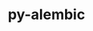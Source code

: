 ---
title: "py-alembic"
layout: cache
categories: [package, develop]
meta: {"compilers": ["none"], "num_specs": 17, "num_specs_by_stack": {"e4s": 8, "e4s-neoverse-v2": 9, "root": 17}, "oss": ["ubuntu22.04"], "platforms": ["linux"], "stacks": ["e4s", "e4s-neoverse-v2", "root"], "targets": ["neoverse_v2", "x86_64_v3"], "versions": ["1.5.5"]}
spec_details: [{"compiler": "none", "hash": "5oaiyux2yulvi5x2x3ru6h2bql6gvnre", "os": "ubuntu22.04", "platform": "linux", "size": "-", "stacks": ["e4s", "root"], "target": "x86_64_v3", "variants": ["build_system=python_pip"], "versions": ["1.5.5"]}, {"compiler": "none", "hash": "5whny77oyqinmhphcjtqwoekylumvjiw", "os": "ubuntu22.04", "platform": "linux", "size": "-", "stacks": ["e4s-neoverse-v2", "root"], "target": "neoverse_v2", "variants": ["build_system=python_pip"], "versions": ["1.5.5"]}, {"compiler": "none", "hash": "6wqefrahcr2steaewnwn7zjftrlynytn", "os": "ubuntu22.04", "platform": "linux", "size": "-", "stacks": ["e4s-neoverse-v2", "root"], "target": "neoverse_v2", "variants": ["build_system=python_pip"], "versions": ["1.5.5"]}, {"compiler": "none", "hash": "cc7pqymis2rmue22g337qegtmqzvietr", "os": "ubuntu22.04", "platform": "linux", "size": "-", "stacks": ["e4s-neoverse-v2", "root"], "target": "neoverse_v2", "variants": ["build_system=python_pip"], "versions": ["1.5.5"]}, {"compiler": "none", "hash": "folpdwg6mge246e5gytxiflz7izbpqtp", "os": "ubuntu22.04", "platform": "linux", "size": "-", "stacks": ["e4s", "root"], "target": "x86_64_v3", "variants": ["build_system=python_pip"], "versions": ["1.5.5"]}, {"compiler": "none", "hash": "gj2sqlvxgwkn2gsxtpxjvrw3tj7bwim3", "os": "ubuntu22.04", "platform": "linux", "size": "-", "stacks": ["e4s-neoverse-v2", "root"], "target": "neoverse_v2", "variants": ["build_system=python_pip"], "versions": ["1.5.5"]}, {"compiler": "none", "hash": "gxbg2tmk2zacsjezsa5s6az3twe2yr4w", "os": "ubuntu22.04", "platform": "linux", "size": "-", "stacks": ["e4s", "root"], "target": "x86_64_v3", "variants": ["build_system=python_pip"], "versions": ["1.5.5"]}, {"compiler": "none", "hash": "lfetxbghejwqqmokyrinbkdlz4xasdyh", "os": "ubuntu22.04", "platform": "linux", "size": "-", "stacks": ["e4s", "root"], "target": "x86_64_v3", "variants": ["build_system=python_pip"], "versions": ["1.5.5"]}, {"compiler": "none", "hash": "lfjedms4abkeaktug4r2kptqlp5sxfjc", "os": "ubuntu22.04", "platform": "linux", "size": "-", "stacks": ["e4s", "root"], "target": "x86_64_v3", "variants": ["build_system=python_pip"], "versions": ["1.5.5"]}, {"compiler": "none", "hash": "ovdqvpxvijkmyzsxti3oxfaaslrhfpjk", "os": "ubuntu22.04", "platform": "linux", "size": "-", "stacks": ["e4s-neoverse-v2", "root"], "target": "neoverse_v2", "variants": ["build_system=python_pip"], "versions": ["1.5.5"]}, {"compiler": "none", "hash": "pp444je5gketsz3nkgkfeur2y7yn6my4", "os": "ubuntu22.04", "platform": "linux", "size": "-", "stacks": ["e4s-neoverse-v2", "root"], "target": "neoverse_v2", "variants": ["build_system=python_pip"], "versions": ["1.5.5"]}, {"compiler": "none", "hash": "qv4cqgzhhuk5resbbhvgh4h7c2nmsaez", "os": "ubuntu22.04", "platform": "linux", "size": "-", "stacks": ["e4s", "root"], "target": "x86_64_v3", "variants": ["build_system=python_pip"], "versions": ["1.5.5"]}, {"compiler": "none", "hash": "r3v7lvdnzbh54bjzbcspmbb3nxz3enh3", "os": "ubuntu22.04", "platform": "linux", "size": "-", "stacks": ["e4s", "root"], "target": "x86_64_v3", "variants": ["build_system=python_pip"], "versions": ["1.5.5"]}, {"compiler": "none", "hash": "sikragihudheankbykd6nxqeedwbknx3", "os": "ubuntu22.04", "platform": "linux", "size": "-", "stacks": ["e4s-neoverse-v2", "root"], "target": "neoverse_v2", "variants": ["build_system=python_pip"], "versions": ["1.5.5"]}, {"compiler": "none", "hash": "svxpoxnkgloang2c7awozzrbwv4q3bfc", "os": "ubuntu22.04", "platform": "linux", "size": "-", "stacks": ["e4s-neoverse-v2", "root"], "target": "neoverse_v2", "variants": ["build_system=python_pip"], "versions": ["1.5.5"]}, {"compiler": "none", "hash": "ta2uiwqwsf5ilkbvxqy4ek3ec2sa5xsa", "os": "ubuntu22.04", "platform": "linux", "size": "-", "stacks": ["e4s-neoverse-v2", "root"], "target": "neoverse_v2", "variants": ["build_system=python_pip"], "versions": ["1.5.5"]}, {"compiler": "none", "hash": "xardqi3jmxbo54caonhlqm3rhzq4rjav", "os": "ubuntu22.04", "platform": "linux", "size": "-", "stacks": ["e4s", "root"], "target": "x86_64_v3", "variants": ["build_system=python_pip"], "versions": ["1.5.5"]}]
---